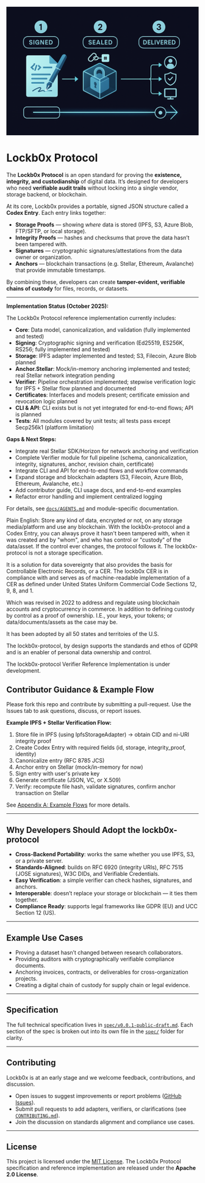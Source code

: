 ![Lockb0x Protocol](signed-sealed-delivered.png)

# Lockb0x Protocol

The **Lockb0x Protocol** is an open standard for proving the **existence, integrity, and custodianship** of digital data.
It’s designed for developers who need **verifiable audit trails** without locking into a single vendor, storage backend, or blockchain.

At its core, Lockb0x provides a portable, signed JSON structure called a **Codex Entry**.
Each entry links together:

- **Storage Proofs** — showing _where_ data is stored (IPFS, S3, Azure Blob, FTP/SFTP, or local storage).
- **Integrity Proofs** — hashes and checksums that prove the data hasn’t been tampered with.
- **Signatures** — cryptographic signatures/attestations from the data owner or organization.
- **Anchors** — blockchain transactions (e.g. Stellar, Ethereum, Avalanche) that provide immutable timestamps.

By combining these, developers can create **tamper-evident, verifiable chains of custody** for files, records, or datasets.

---

**Implementation Status (October 2025):**

The Lockb0x Protocol reference implementation currently includes:

- **Core**: Data model, canonicalization, and validation (fully implemented and tested)
- **Signing**: Cryptographic signing and verification (Ed25519, ES256K, RS256; fully implemented and tested)
- **Storage**: IPFS adapter implemented and tested; S3, Filecoin, Azure Blob planned
- **Anchor.Stellar**: Mock/in-memory anchoring implemented and tested; real Stellar network integration pending
- **Verifier**: Pipeline orchestration implemented; stepwise verification logic for IPFS + Stellar flow planned and documented
- **Certificates**: Interfaces and models present; certificate emission and revocation logic planned
- **CLI & API**: CLI exists but is not yet integrated for end-to-end flows; API is planned
- **Tests**: All modules covered by unit tests; all tests pass except Secp256k1 (platform limitation)

**Gaps & Next Steps:**

- Integrate real Stellar SDK/Horizon for network anchoring and verification
- Complete Verifier module for full pipeline (schema, canonicalization, integrity, signatures, anchor, revision chain, certificate)
- Integrate CLI and API for end-to-end flows and workflow commands
- Expand storage and blockchain adapters (S3, Filecoin, Azure Blob, Ethereum, Avalanche, etc.)
- Add contributor guide, CLI usage docs, and end-to-end examples
- Refactor error handling and implement centralized logging

For details, see [`docs/AGENTS.md`](docs/AGENTS.md) and module-specific documentation.

Plain English: Store any kind of data, encrypted or not, on any storage media/platform and use any blockchain. With the lockb0x-protocol and a Codex Entry, you can always prove it hasn't been tampered with, when it was created and by "whom", and who has control or "custody" of the data/asset. If the control ever changes, the protocol follows it. The lockb0x-protocol is not a storage specification.

It is a solution for data sovereignty that also provides the basis for Controllable Electronic Records, or a CER.
The lockb0x CER is in compliance with and serves as of machine-readable implementation of a CER as defined under United States Uniform Commercial Code Sections 12, 9, 8, and 1.

Which was revised in 2022 to address and regulate using blockchain accounts and cryptocurrency in commerce. In addition to defining custody by control as a proof of ownership. I.E., your keys, your tokens; or data/documents/assets as the case may be.

It has been adopted by all 50 states and territoies of the U.S.

The lockb0x-protocol, by design supports the standards and ethos of GDPR and is an enabler of personal data ownership and
control.

The lockb0x-protocol Verifier Reference Implementation is under development.

## Contributor Guidance & Example Flow

Please fork this repo and contribute by submitting a pull-request. Use the Issues tab to ask questions, discuss, or report issues.

**Example IPFS + Stellar Verification Flow:**

1. Store file in IPFS (using IpfsStorageAdapter) → obtain CID and ni-URI integrity proof
2. Create Codex Entry with required fields (id, storage, integrity_proof, identity)
3. Canonicalize entry (RFC 8785 JCS)
4. Anchor entry on Stellar (mock/in-memory for now)
5. Sign entry with user's private key
6. Generate certificate (JSON, VC, or X.509)
7. Verify: recompute file hash, validate signatures, confirm anchor transaction on Stellar

See [Appendix A: Example Flows](spec/appendix-a-flows.md) for more details.

---

## Why Developers Should Adopt the lockb0x-protocol

- **Cross-Backend Portability**: works the same whether you use IPFS, S3, or a private server.
- **Standards-Aligned**: builds on RFC 6920 (integrity URIs), RFC 7515 (JOSE signatures), W3C DIDs, and Verifiable Credentials.
- **Easy Verification**: a simple verifier can check hashes, signatures, and anchors.
- **Interoperable**: doesn’t replace your storage or blockchain — it ties them together.
- **Compliance Ready**: supports legal frameworks like GDPR (EU) and UCC Section 12 (US).

---

## Example Use Cases

- Proving a dataset hasn’t changed between research collaborators.
- Providing auditors with cryptographically verifiable compliance documents.
- Anchoring invoices, contracts, or deliverables for cross-organization projects.
- Creating a digital chain of custody for supply chain or legal evidence.

---

## Specification

The full technical specification lives in [`spec/v0.0.1-public-draft.md`](spec/v0.0.1-public-draft.md).
Each section of the spec is broken out into its own file in the [`spec/`](spec/) folder for clarity.

---

## Contributing

Lockb0x is at an early stage and we welcome feedback, contributions, and discussion.

- Open issues to suggest improvements or report problems ([GitHub Issues](https://github.com/lockb0x-llc/lockb0x-protocol/issues)).
- Submit pull requests to add adapters, verifiers, or clarifications (see [`CONTRIBUTING.md`](CONTRIBUTING.md)).
- Join the discussion on standards alignment and compliance use cases.

---

## License

This project is licensed under the [MIT License](LICENSE). The Lockb0x Protocol specification and reference implementation are released under the **Apache 2.0 License**.
